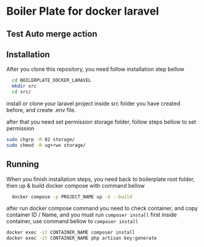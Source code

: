 
# Boiler Plate for docker laravel

## Test Auto merge action


## Installation

After you clone this repository, you need follow installation step bellow

```bash
  cd BOILERPLATE_DOCKER_LARAVEL
  mkdir src
  cd src/
```

install or clone your laravel project inside src folder you have created before, and create .env file.

after that you need set permission storage folder, follow steps bellow to set permission

```bash
sudo chgrp -R 82 storage/
sudo chmod -R ug+rwx storage/
```
## Running
When you finish installation steps, you need back to boilerplate root folder, then up & build docker compose with command bellow

```bash
  docker compose -p PROJECT_NAME up -d --build
```

after run docker compose command you need to check container, and copy container ID / Name, and you must run `composer install` first inside container, use command bellow to `composer install`

```bash
docker exec -it CONTAINER_NAME composer install
docker exec -it CONTAINER_NAME php artisan key:generate
```
